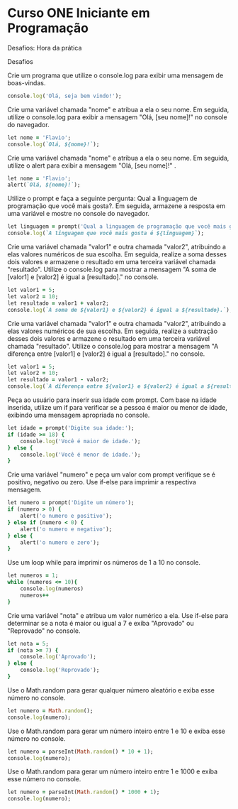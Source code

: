 # Curso ONE Iniciante em Programação

Desafios: Hora da prática

Desafios

Crie um programa que utilize o console.log para exibir uma mensagem de boas-vindas.
```ruby
console.log('Olá, seja bem vindo!');
```
Crie uma variável chamada "nome" e atribua a ela o seu nome. Em seguida, utilize o console.log para exibir a mensagem "Olá, [seu nome]!" no console do navegador.
```ruby
let nome = 'Flavio';
console.log(`Olá, ${nome}!`);
```
Crie uma variável chamada "nome" e atribua a ela o seu nome. Em seguida, utilize o alert para exibir a mensagem "Olá, [seu nome]!" .
```ruby
let nome = 'Flavio';
alert(`Olá, ${nome}!`);
```
Utilize o prompt e faça a seguinte pergunta: Qual a linguagem de programação que você mais gosta?. Em seguida, armazene a resposta em uma variável e mostre no console do navegador.
```ruby
let linguagem = prompt('Qual a linguagem de programação que você mais gosta?');
console.log(`A linguagem que você mais gosta é ${linguagem}`);
```
Crie uma variável chamada "valor1" e outra chamada "valor2", atribuindo a elas valores numéricos de sua escolha. Em seguida, realize a soma desses dois valores e armazene o resultado em uma terceira variável chamada "resultado". Utilize o console.log para mostrar a mensagem "A soma de [valor1] e [valor2] é igual a [resultado]." no console.
```ruby
let valor1 = 5;
let valor2 = 10;
let resultado = valor1 + valor2;
console.log(`A soma de ${valor1} e ${valor2} é igual a ${resultado}.`);
```
Crie uma variável chamada "valor1" e outra chamada "valor2", atribuindo a elas valores numéricos de sua escolha. Em seguida, realize a subtração desses dois valores e armazene o resultado em uma terceira variável chamada "resultado". Utilize o console.log para mostrar a mensagem "A diferença entre [valor1] e [valor2] é igual a [resultado]." no console.
```ruby
let valor1 = 5;
let valor2 = 10;
let resultado = valor1 - valor2;
console.log(`A diferença entre ${valor1} e ${valor2} é igual a ${resultado}.`);
```
Peça ao usuário para inserir sua idade com prompt. Com base na idade inserida, utilize um if para verificar se a pessoa é maior ou menor de idade, exibindo uma mensagem apropriada no console.
```ruby
let idade = prompt('Digite sua idade:');
if (idade >= 18) {
    console.log('Você é maior de idade.');
} else {
    console.log('Você é menor de idade.');
}
```
Crie uma variável "numero" e peça um valor com prompt verifique se é positivo, negativo ou zero. Use if-else para imprimir a respectiva mensagem.
```ruby
let numero = prompt('Digite um número');
if (numero > 0) {
    alert('o numero e positivo');
} else if (numero < 0) {
    alert('o numero e negativo');
} else {
    alert('o numero e zero');
}
```
Use um loop while para imprimir os números de 1 a 10 no console.
```ruby
let numeros = 1;
while (numeros <= 10){
    console.log(numeros)
    numeros++
}
```
Crie uma variável "nota" e atribua um valor numérico a ela. Use if-else para determinar se a nota é maior ou igual a 7 e exiba "Aprovado" ou "Reprovado" no console.
```ruby
let nota = 5;
if (nota >= 7) {
    console.log('Aprovado');
} else {
    console.log('Reprovado');
}
```
Use o Math.random para gerar qualquer número aleatório e exiba esse número no console.
```ruby
let numero = Math.random();
console.log(numero);
```
Use o Math.random para gerar um número inteiro entre 1 e 10 e exiba esse número no console.
```ruby
let numero = parseInt(Math.random() * 10 + 1);
console.log(numero);
```
Use o Math.random para gerar um número inteiro entre 1 e 1000 e exiba esse número no console.
```ruby
let numero = parseInt(Math.random() * 1000 + 1);
console.log(numero);
```



